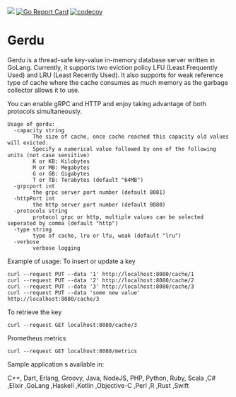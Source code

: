 ![](https://github.com/arazmj/gerdu/workflows/Go/badge.svg)
[![Go Report Card](https://goreportcard.com/badge/github.com/arazmj/gerdu)](https://goreportcard.com/report/github.com/arazmj/gerdu)
[![codecov](https://codecov.io/gh/arazmj/gerdu/branch/master/graph/badge.svg)](https://codecov.io/gh/arazmj/gerdu)

# Gerdu

Gerdu is a thread-safe key-value in-memory database server written in GoLang.
Currently, it supports two eviction policy LFU (Least Frequently Used) and LRU (Least Recently Used). 
It also supports for weak reference type of cache where the cache consumes as much memory as the garbage collector allows it to use.
<br/>

You can enable gRPC and HTTP and enjoy taking advantage of both protocols simultaneously. 
```
Usage of gerdu:
  -capacity string
        The size of cache, once cache reached this capacity old values will evicted.
        Specify a numerical value followed by one of the following units (not case sensitive)
        K or KB: Kilobytes
        M or MB: Megabytes
        G or GB: Gigabytes
        T or TB: Terabytes (default "64MB")
  -grpcport int
        the grpc server port number (default 8081)
  -httpPort int
        the http server port number (default 8080)
  -protocols string
        protocol grpc or http, multiple values can be selected seperated by comma (default "http")
  -type string
        type of cache, lru or lfu, weak (default "lru")
  -verbose
        verbose logging
```

Example of usage:
To insert or update a key 
```
curl --request PUT --data '1' http://localhost:8080/cache/1
curl --request PUT --data '2' http://localhost:8080/cache/2
curl --request PUT --data '3' http://localhost:8080/cache/3
curl --request PUT --data 'some new value' http://localhost:8080/cache/3
```

To retrieve the key
```
curl --request GET localhost:8080/cache/3
```

Prometheus metrics
```
curl --request GET localhost:8080/metrics
```

Sample application s available in:

C++, Dart, Erlang, Groovy, Java, NodeJS, PHP, Python, Ruby, Scala ,C# ,Elixir ,GoLang ,Haskell ,Kotlin ,Objective-C ,Perl ,R ,Rust ,Swift